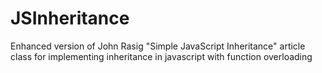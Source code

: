 # JSInheritance
Enhanced version of John Rasig "Simple JavaScript Inheritance" article class for implementing inheritance in javascript with function overloading
